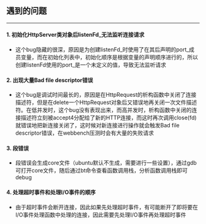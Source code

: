 ## 遇到的问题

---
#### 1. 初始化HttpServer类对象后listenFd_无法监听连接请求
- 这个bug隐藏的很深，原因是为创建listenFd_时使用了在其后声明的port_成员变量，而在初始化列表中，初始化顺序是根据变量的声明顺序进行的，所以创建listenFd使用的port_是一个未定义的值，导致无法监听请求

#### 2. 出现大量Bad file descriptor错误
- 这个bug是调试时间最长的，原因是在HttpRequest的析构函数中关闭了连接描述符，但是在delete一个HttpRequest对象后又错误地再关闭一次文件描述符。在低并发时，这个bug没有表现出来，而高并发时，析构函数中关闭的连接描述符立刻被accept4分配给了新的HTTP连接，而这时再次调用close(fd)就错误地把新连接关闭了，这时候对新连接进行操作就会触发Bad file descriptor错误，在webbench压测时会有大量的失败请求

#### 3. 段错误
- 段错误会生成core文件（ubuntu默认不生成，需要进行一些设置），通过gdb可打开core文件，随后通过bt命令查看函数调用栈，分析函数调用栈即可debug

#### 4. 处理超时事件和处理I/O事件的顺序
- 由于超时事件会断开连接，因此如果先处理超时事件，有可能断开了即将要在I/O事件处理函数中处理的连接，因此需要先处理I/O事件再处理超时事件

